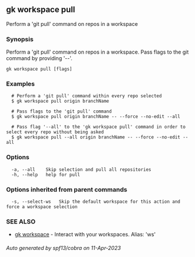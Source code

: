 ## gk workspace pull

Perform a 'git pull' command on repos in a workspace

### Synopsis

Perform a 'git pull' command on repos in a workspace. Pass flags to the git command by providing '--'.

```
gk workspace pull [flags]
```

### Examples

```
  # Perform a 'git pull' command within every repo selected
  $ gk workspace pull origin branchName

  # Pass flags to the 'git pull' command
  $ gk workspace pull origin branchName -- --force --no-edit --all

  # Pass flag '--all' to the 'gk workspace pull' command in order to select every repo without being asked
  $ gk workspace pull --all origin branchName -- --force --no-edit --all
```

### Options

```
  -a, --all    Skip selection and pull all repositories
  -h, --help   help for pull
```

### Options inherited from parent commands

```
  -s, --select-ws   Skip the default workspace for this action and force a workspace selection
```

### SEE ALSO

* [gk workspace](gk_workspace.md)	 - Interact with your workspaces. Alias: 'ws'

###### Auto generated by spf13/cobra on 11-Apr-2023

